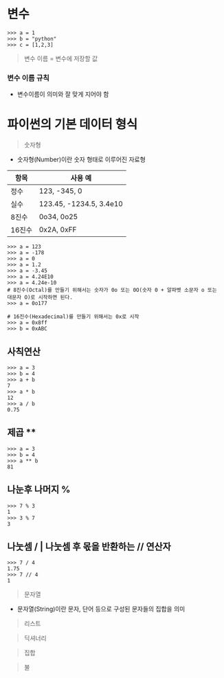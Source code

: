 # 변수
```
>>> a = 1
>>> b = "python"
>>> c = [1,2,3]
```
> 변수 이름 = 변수에 저장할 값
### 변수 이름 규칙
- 변수이름이 의미와 잘 맞게 지어야 함

# 파이썬의 기본 데이터 형식
> 숫자형
- 숫자형(Number)이란 숫자 형태로 이루어진 자료형

|항목 |사용 예|
|------|------|
|정수|123, -345, 0|
|실수|123.45, -1234.5, 3.4e10|
|8진수|0o34, 0o25|
|16진수|0x2A, 0xFF|
```
>>> a = 123
>>> a = -178
>>> a = 0
>>> a = 1.2
>>> a = -3.45
>>> a = 4.24E10
>>> a = 4.24e-10
# 8진수(Octal)를 만들기 위해서는 숫자가 0o 또는 0O(숫자 0 + 알파벳 소문자 o 또는 대문자 O)로 시작하면 된다.
>>> a = 0o177

# 16진수(Hexadecimal)를 만들기 위해서는 0x로 시작
>>> a = 0x8ff
>>> b = 0xABC
```
## 사칙연산
```
>>> a = 3
>>> b = 4
>>> a + b
7
>>> a * b
12
>>> a / b
0.75
```
## 제곱 **
```
>>> a = 3
>>> b = 4
>>> a ** b
81
```

## 나눈후 나머지 %
```
>>> 7 % 3
1
>>> 3 % 7
3
```
## 나눗셈 / | 나눗셈 후 몫을 반환하는 // 연산자
```
>>> 7 / 4
1.75
>>> 7 // 4
1
```

> 문자열
- 문자열(String)이란 문자, 단어 등으로 구성된 문자들의 집합을 의미

> 리스트

> 딕셔너리 

> 집합

> 불
